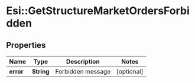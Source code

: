 # Esi::GetStructureMarketOrdersForbidden

## Properties
Name | Type | Description | Notes
------------ | ------------- | ------------- | -------------
**error** | **String** | Forbidden message | [optional] 


